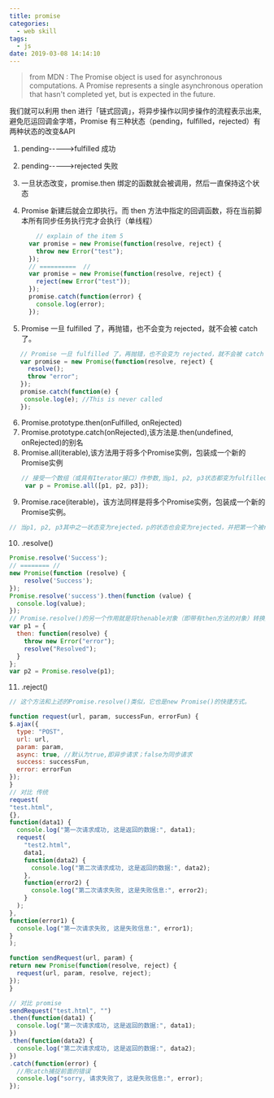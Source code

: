 ```yaml
---
title: promise
categories:
  - web skill
tags:
  - js
date: 2019-03-08 14:14:10
---
```


> from MDN : The Promise object is used for asynchronous computations. A Promise represents a single asynchronous operation that hasn't completed yet, but is expected in the future.

<!--more-->

我们就可以利用 then 进行「链式回调」，将异步操作以同步操作的流程表示出来,避免厄运回调金字塔，Promise 有三种状态（pending，fulfilled，rejected）有两种状态的改变&API

1. pending----->fulfilled 成功
2. pending----->rejected 失败
3. 一旦状态改变，promise.then 绑定的函数就会被调用，然后一直保持这个状态
4. Promise 新建后就会立即执行。而 then 方法中指定的回调函数，将在当前脚本所有同步任务执行完才会执行（单线程）


    ```js
        // explain of the item 5 
      var promise = new Promise(function(resolve, reject) {
        throw new Error("test");
      });
      // ==========  //
      var promise = new Promise(function(resolve, reject) {
        reject(new Error("test"));
      });
      promise.catch(function(error) {
        console.log(error);
      });
      ```
5. Promise 一旦 fulfilled 了，再抛错，也不会变为 rejected，就不会被 catch 了。
```js
   // Promise 一旦 fulfilled 了，再抛错，也不会变为 rejected，就不会被 catch 了。
   var promise = new Promise(function(resolve, reject) {
     resolve();
     throw "error";
   });
   promise.catch(function(e) {
    console.log(e); //This is never called
   });
   ```
6. Promise.prototype.then(onFulfilled, onRejected)
7. Promise.prototype.catch(onRejected),该方法是.then(undefined, onRejected)的别名
8. Promise.all(iterable),该方法用于将多个Promise实例，包装成一个新的Promise实例
   ```js
   // 接受一个数组（或具有Iterator接口）作参数,当p1, p2, p3状态都变为fulfilled，p的状态才会变为fulfilled，并将三个promise返回的结果，按参数的顺序（而不是 resolved的顺序）存入数组，传给p的回调函数
    var p = Promise.all([p1, p2, p3]);
   ```
9. Promise.race(iterable)，该方法同样是将多个Promise实例，包装成一个新的Promise实例。

  ```js
  // 当p1, p2, p3其中之一状态变为rejected，p的状态也会变为rejected，并把第一个被reject的promise的返回值，传给p的回调函数
  ```
10. .resolve()
  ```js
  Promise.resolve('Success');
  // ======== //
  new Promise(function (resolve) {
      resolve('Success');
  });
  Promise.resolve('success').then(function (value) {
    console.log(value);
  });
  // Promise.resolve()的另一个作用就是将thenable对象（即带有then方法的对象）转换为promise对象。
  var p1 = { 
    then: function(resolve) {
      throw new Error("error");
      resolve("Resolved");
    }
  };
  var p2 = Promise.resolve(p1);
  ```
11. .reject()

  ```js
  // 这个方法和上述的Promise.resolve()类似，它也是new Promise()的快捷方式。
  ```
```js
function request(url, param, successFun, errorFun) {
$.ajax({
  type: "POST",
  url: url,
  param: param,
  async: true, //默认为true,即异步请求；false为同步请求
  success: successFun,
  error: errorFun
});
}
// 对比 传统
request(
"test.html",
{},
function(data1) {
  console.log("第一次请求成功, 这是返回的数据:", data1);
  request(
    "test2.html",
    data1,
    function(data2) {
      console.log("第二次请求成功, 这是返回的数据:", data2);
    },
    function(error2) {
      console.log("第二次请求失败, 这是失败信息:", error2);
    }
  );
},
function(error1) {
  console.log("第一次请求失败, 这是失败信息:", error1);
}
);

function sendRequest(url, param) {
return new Promise(function(resolve, reject) {
  request(url, param, resolve, reject);
});
}

// 对比 promise
sendRequest("test.html", "")
.then(function(data1) {
  console.log("第一次请求成功, 这是返回的数据:", data1);
})
.then(function(data2) {
  console.log("第二次请求成功, 这是返回的数据:", data2);
})
.catch(function(error) {
  //用catch捕捉前面的错误
  console.log("sorry, 请求失败了, 这是失败信息:", error);
});
````
